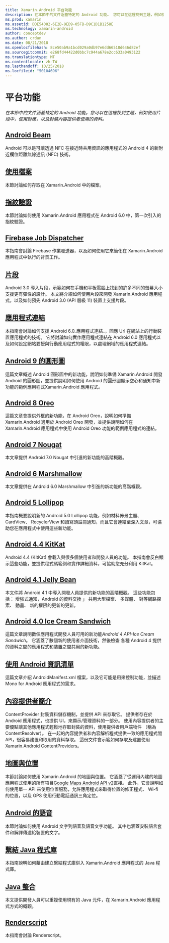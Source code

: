 ```yaml
---
title: Xamarin.Android 平台功能
description: 在本節中的文件涵蓋特定的 Android 功能。 您可以在這裡找到主題，例如使用片段中，使用對應，以及封裝內容提供者使用的資料。
ms.prod: xamarin
ms.assetid: DDE54082-6E2B-9ED9-05FB-D9C1D1B1258E
ms.technology: xamarin-android
author: conceptdev
ms.author: crdun
ms.date: 08/21/2018
ms.openlocfilehash: 8ce50ab9a1bcd029a0db97e6dd66518d646d82ef
ms.sourcegitcommit: e268fd44422d0bbc7c944a678e2cc633a0493122
ms.translationtype: MT
ms.contentlocale: zh-TW
ms.lasthandoff: 10/25/2018
ms.locfileid: "50104696"
---
```

# <a name="platform-features"></a>平台功能

_在本節中的文件涵蓋特定的 Android 功能。您可以在這裡找到主題，例如使用片段中，使用對應，以及封裝內容提供者使用的資料。_

## <a name="android-beamandroidplatformandroid-beammd"></a>[Android Beam](~/android/platform/android-beam.md)

Android 可以是可讓透過 NFC 在接近時共用資訊的應用程式的 Android 4 的新附近欄位距離無線通訊 (NFC) 技術。

## <a name="working-with-filesandroidplatformfilesindexmd"></a>[使用檔案](~/android/platform/files/index.md)

本節討論如何存取在 Xamarin.Android 中的檔案。

## <a name="fingerprint-authenticationandroidplatformfingerprint-authenticationindexmd"></a>[指紋驗證](~/android/platform/fingerprint-authentication/index.md)

本節討論如何使用 Xamarin.Android 應用程式在 Android 6.0 中，第一次引入的指紋驗證。


## <a name="firebase-job-dispatcherandroidplatformfirebase-job-dispatchermd"></a>[Firebase Job Dispatcher](~/android/platform/firebase-job-dispatcher.md)

本指南會討論 Firebase 作業發送器，以及如何使用它來簡化在 Xamarin.Android 應用程式中執行的背景工作。

##  <a name="fragmentsandroidplatformfragmentsindexmd"></a>[片段](~/android/platform/fragments/index.md)

Android 3.0 導入片段，示範如何在手機和平板電腦上找到的許多不同的螢幕大小支援更有彈性的設計。 本文將介紹如何使用片段來開發 Xamarin.Android 應用程式，以及如何預先 Android 3.0 (API 層級 11) 裝置上支援片段。



## <a name="app-linkingandroidplatformapp-linkingmd"></a>[應用程式連結](~/android/platform/app-linking.md)

本指南會討論如何支援 Android 6.0_應用程式連結_，回應 Url 在網站上的行動裝置應用程式的技術。 它將討論如何實作應用程式連結在 Android 6.0 應用程式以及如何設定網站要授與行動應用程式的權限，以處理網域的應用程式連結。


##  <a name="android-9-pieandroidplatformpiemd"></a>[Android 9 的圓形圖](~/android/platform/pie.md)

這篇文章概述 Android 圓形圖中的新功能，說明如何準備 Xamarin.Android 開發 Android 的圓形圖，並提供說明如何使用 Android 的圓形圖顯示空心和通知中新功能的範例應用程式Xamarin.Android 應用程式。


##  <a name="android-8-oreoandroidplatformoreomd"></a>[Android 8 Oreo](~/android/platform/oreo.md)

這篇文章會提供外框的新功能，在 Android Oreo，說明如何準備 Xamarin.Android 適用於 Android Oreo 開發，並提供說明如何在 Xamarin.Android 應用程式中使用 Android Oreo 功能的範例應用程式的連結。



##  <a name="android-7-nougatandroidplatformnougatmd"></a>[Android 7 Nougat](~/android/platform/nougat.md)

本文章提供 Android 7.0 Nougat 中引進的新功能的高階概觀。




##  <a name="android-6-marshmallowandroidplatformmarshmallowmd"></a>[Android 6 Marshmallow](~/android/platform/marshmallow.md)

本文章提供在 Android 6.0 Marshmallow 中引進的新功能的高階概觀。




##  <a name="android-5-lollipopandroidplatformlollipopmd"></a>[Android 5 Lollipop](~/android/platform/lollipop.md)

本指南概要說明新的 Android 5.0 Lollipop 功能，例如材料佈景主題、 CardView、 RecyclerView 和讀寫頭註冊通知，而且它會連結至深入文章，可協助您在應用程式中使用這些新功能。



##  <a name="android-44-kitkatandroidplatformkitkatmd"></a>[Android 4.4 KitKat](~/android/platform/kitkat.md)

Android 4.4 (KitKat) 會載入與很多個使用者和開發人員的功能。 本指南會反白顯示這些功能，並提供程式碼範例和實作詳細資料，可協助您充分利用 KitKat。




##  <a name="android-41-jelly-beanandroidplatformjelly-beanmd"></a>[Android 4.1 Jelly Bean](~/android/platform/jelly-bean.md)

本文件將 Android 4.1 中導入開發人員提供的新功能的高階概觀。 這些功能包括： 增強式通知，Android 的資料交換 」 共用大型檔案、 多媒體、 對等網路探索、 動畫、 新的權限的更新的更新。



##  <a name="android-40-ice-cream-sandwichandroidplatformice-cream-sandwichmd"></a>[Android 4.0 Ice Cream Sandwich](~/android/platform/ice-cream-sandwich.md)

這篇文章說明數個應用程式開發人員可用的新功能*Android 4 API-Ice Cream Sandwich*。
它涵蓋了數個新的使用者介面技術，然後檢查 各種 Android 4 提供的資料之間的應用程式和裝置之間共用的新功能。


##  <a name="working-with-the-android-manifestandroid-manifestmd"></a>[使用 Android 資訊清單](android-manifest.md)

這篇文章介紹 AndroidManifest.xml 檔案，以及它可能是用來控制功能，並描述 Mono for Android 應用程式的需求。


##  <a name="introduction-to-content-providersandroidplatformcontent-providersindexmd"></a>[內容提供者簡介](~/android/platform/content-providers/index.md)

ContentProvider 封裝資料儲存機制，並提供 API 來存取它。 提供者存在於 Android 應用程式，也提供 UI，來顯示/管理資料的一部分。 使用內容提供者的主要優點讓其他應用程式輕鬆地存取封裝的資料，使用提供者用戶端物件 （稱為 ContentResolver）。 在一起的內容提供者和內容解析程式提供一致的應用程式間 API，很容易建置和取用的資料存取。 這份文件會示範如何存取及建置使用 Xamarin.Android ContentProviders。



##  <a name="maps-and-locationandroidplatformmaps-and-locationindexmd"></a>[地圖與位置](~/android/platform/maps-and-location/index.md)

本節討論如何使用 Xamarin.Android 的地圖與位置。 它涵蓋了從運用內建的地圖應用程式使用的所有項目[Google Maps Android API v2](https://developers.google.com/maps/documentation/android/)直接。 此外，它會說明如何使用單一 API 來使用位置服務，允許應用程式來取得位置的修正程式、 Wi-fi 的位置，以及 GPS 使用行動電話通訊三角定位。



## <a name="android-speechandroidplatformspeechmd"></a>[Android 的語音](~/android/platform/speech.md)

本節討論如何使用 Android 文字到語音及語音文字功能。 其中也涵蓋安裝語言套件和解譯傳達給裝置的文字。


##  <a name="binding-a-java-librarybinding-java-libraryindexmd"></a>[繫結 Java 程式庫](binding-java-library/index.md)

本指南說明如何藉由建立繫結程式庫併入 Xamarin.Android 應用程式的 Java 程式庫。

##  <a name="java-integrationjava-integrationindexmd"></a>[Java 整合](java-integration/index.md)

本文提供開發人員可以重複使用現有的 Java 元件，在 Xamarin.Android 應用程式方式的概觀。

##  <a name="renderscriptrenderscriptmd"></a>[Renderscript](renderscript.md)

本指南會討論 Renderscript。
